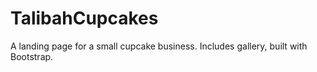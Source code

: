 TalibahCupcakes
===============

A landing page for a small cupcake business. Includes gallery, built with Bootstrap.
